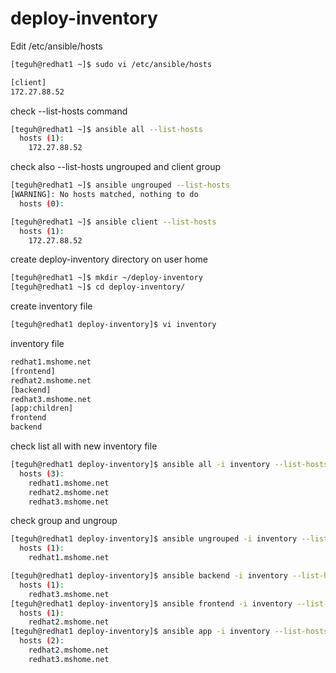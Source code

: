 # deploy-inventory

Edit /etc/ansible/hosts
```bash
[teguh@redhat1 ~]$ sudo vi /etc/ansible/hosts

[client]
172.27.88.52
```

check --list-hosts command
```bash
[teguh@redhat1 ~]$ ansible all --list-hosts
  hosts (1):
    172.27.88.52
```

check also --list-hosts ungrouped and client group
```bash
[teguh@redhat1 ~]$ ansible ungrouped --list-hosts
[WARNING]: No hosts matched, nothing to do
  hosts (0):

[teguh@redhat1 ~]$ ansible client --list-hosts
  hosts (1):
    172.27.88.52
```

create deploy-inventory directory on user home 
```bash
[teguh@redhat1 ~]$ mkdir ~/deploy-inventory
[teguh@redhat1 ~]$ cd deploy-inventory/
```

create inventory file 
```bash
[teguh@redhat1 deploy-inventory]$ vi inventory
```

inventory file
```bash
redhat1.mshome.net
[frontend]
redhat2.mshome.net
[backend]
redhat3.mshome.net
[app:children]
frontend
backend

```

check list all with new inventory file
```bash
[teguh@redhat1 deploy-inventory]$ ansible all -i inventory --list-hosts
  hosts (3):
    redhat1.mshome.net
    redhat2.mshome.net
    redhat3.mshome.net

```
check group and ungroup 
```bash
[teguh@redhat1 deploy-inventory]$ ansible ungrouped -i inventory --list-hosts
  hosts (1):
    redhat1.mshome.net

[teguh@redhat1 deploy-inventory]$ ansible backend -i inventory --list-hosts
  hosts (1):
    redhat3.mshome.net
[teguh@redhat1 deploy-inventory]$ ansible frontend -i inventory --list-hosts
  hosts (1):
    redhat2.mshome.net
[teguh@redhat1 deploy-inventory]$ ansible app -i inventory --list-hosts
  hosts (2):
    redhat2.mshome.net
    redhat3.mshome.net
```